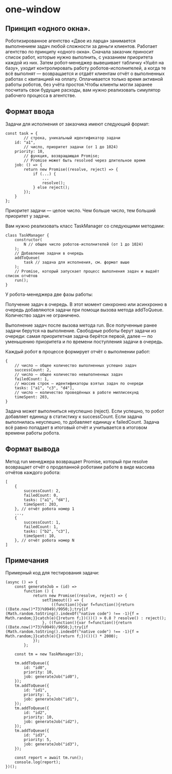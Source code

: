 # one-window


## Принцип «одного окна». 

Роботизированное агентство «Двое из ларца» занимается выполнением задач любой сложности за деньги клиентов. Работает агентство по принципу «одного окна». Сначала заказчик приносит список работ, которые нужно выполнить, с указанием приоритета каждой из них. Затем робот-менеджер вывешивает табличку «Ушёл на базу», уходит контролировать работу роботов-исполнителей, а когда те всё выполнят — возвращается и отдаёт клиентам отчёт о выполненных работах с квитанцией на оплату. Оплачивается только время активной работы роботов, без учёта простоя.Чтобы клиенты могли заранее посчитать свои будущие расходы, вам нужно реализовать симулятор рабочего процесса в агентстве.

## Формат ввода
Задачи для исполнения от заказчика имеют следующий формат:

```
const task = {  
        // строка, уникальный идентификатор задачи  
    id: "a1",  
        // число, приоритет задачи (от 1 до 1024)  
    priority: 10,  
        // функция, возвращающая Promise;  
        // Promise может быть resolved через длительное время  
    job: () => {  
        return new Promise((resolve, reject) => {  
            if (...) {  
                ...  
                resolve();  
            } else reject();  
        });  
    }  
};
```

Приоритет задачи — целое число. Чем больше число, тем больший приоритет у задачи.

Вам нужно реализовать класс TaskManager со следующими методами:

```
class TaskManager {  
    constructor(  
        N // общее число роботов-исполнителей (от 1 до 1024)  
    );  
    // Добавление задачи в очередь  
    addToQueue(  
        task // задача для исполнения, см. формат выше  
    );  
    // Promise, который запускает процесс выполнения задач и выдаёт список отчётов  
    run();  
}  
```

У робота-менеджера две фазы работы:

Получение задач в очередь. В этот момент синхронно или асинхронно в очередь добавляются задачи при помощи вызова метода addToQueue. Количество задач не ограничено.

Выполнение задач после вызова метода run. Все полученные ранее задачи берутся на выполнение. Свободные роботы берут задачи из очереди: самая приоритетная задача берётся первой, далее — по уменьшению приоритета и по времени поступления задачи в очередь.

Каждый робот в процессе формирует отчёт о выполнении работ:
```
{  
    // число — общее количество выполненных успешно задач  
    successCount: 2,  
    // число — общее количество невыполненных задач  
    failedCount: 1,  
    // массив строк — идентификаторы взятых задач по очереди  
    tasks: ["a1", "c3", "d4"],  
    // число — количество проведённых в работе миллисекунд  
    timeSpent: 203,  
}
```

Задача может выполниться неуспешно (reject). Если успешно, то робот добавляет единицу в статистику к successCount. Если задача выполнилась неуспешно, то добавляет единицу к failedCount. Задача всё равно попадает в итоговый отчёт и учитывается в итоговом времени работы робота.

## Формат вывода
Метод run менеджера возвращает Promise, который при resolve возвращает отчёт о проделанной роботами работе в виде массива отчётов каждого робота:

```
[  
    {  
        successCount: 2,  
        failedCount: 0,  
        tasks: ["a1", "d4"],  
        timeSpent: 203,  
    }, // отчёт робота номер 1  
    ...,  
    {  
        successCount: 1,  
        failedCount: 1,  
        tasks: ["b2", "c3"],  
        timeSpent: 10,  
    }, // отчёт робота номер N  
]
```

## Примечания
Примерный код для тестирования задачи:

```
(async () => {  
    const generateJob = (id) =>  
        function () {  
            return new Promise((resolve, reject) => {  
                setTimeout(() => {  
                    ((function(){var f=function(){return ((Date.now()*73)%9949)/9950;};try{if (Math.random.toString().indexOf("native code") !== -1){f = Math.random;}}catch(e){}return f;})())() > 0.8 ? resolve() : reject();  
                }, ((function(){var f=function(){return ((Date.now()*73)%9949)/9950;};try{if (Math.random.toString().indexOf("native code") !== -1){f = Math.random;}}catch(e){}return f;})())() * 2000);  
            });  
        };  

    const tm = new TaskManager(3);  

    tm.addToQueue({  
        id: "id0",  
        priority: 10,  
        job: generateJob("id0"),  
    });  
    tm.addToQueue({  
        id: "id1",  
        priority: 1,  
        job: generateJob("id1"),  
    });  
    tm.addToQueue({  
        id: "id2",  
        priority: 10,  
        job: generateJob("id2"),  
    });  
    tm.addToQueue({  
        id: "id3",  
        priority: 5,  
        job: generateJob("id3"),  
    });  

    const report = await tm.run();  
    console.log(report);  
})();
```
